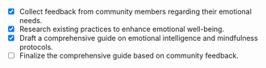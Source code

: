 - [x] Collect feedback from community members regarding their emotional needs.
- [x] Research existing practices to enhance emotional well-being.
- [x] Draft a comprehensive guide on emotional intelligence and mindfulness protocols.
- [ ] Finalize the comprehensive guide based on community feedback.